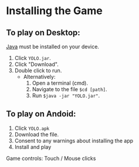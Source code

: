 # Installing the Game
## To play on Desktop:
[Java](https://www.java.com/ES/download/) must be installed on your device.
1. Click `YOLO.jar`.
2. Click "Download".
3. Double click to run.
   * Alternatively:
      1. Open a terminal (cmd).
      2. Navigate to the file `$cd [path]`.
      3. Run `$java -jar "YOLO.jar"`.
 
 ## To play on Andoid:
1. Click `YOLO.apk`
2. Download the file.
3. Consent to any warnings about installing the app
4. Install and play
 
Game controls: Touch / Mouse clicks
